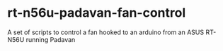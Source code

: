 # rt-n56u-padavan-fan-control
A set of scripts to control a fan hooked to an arduino from an ASUS RT-N56U running Padavan
